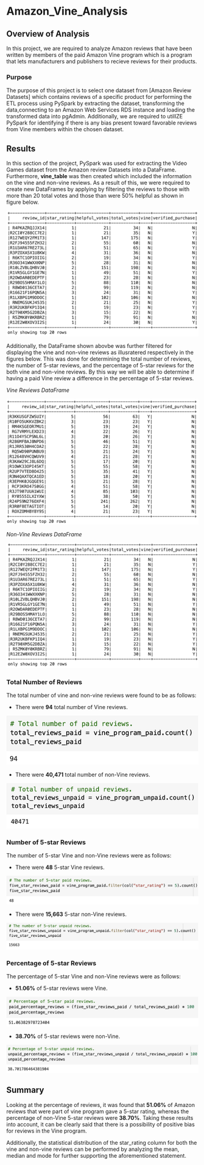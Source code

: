 # Amazon_Vine_Analysis

## Overview of Analysis

In this project, we are required to analyze Amazon reviews that have been written by members of the paid Amazon Vine program which is a program that lets manufacturers and publishers to recieve reviews for their products. 

### Purpose

The purpose of this project is to select one dataset from [Amazon Review Datasets] which contains reviews of a specific product for performing the ETL process using PySpark by extracting the dataset, transforming the data,connecting to an Amazon Web Services RDS instance and loading the transformed data into pgAdmin. Additionally, we are required to utilIZE PySpark for identifying if there is any bias present toward favorable reviews from Vine members within the chosen dataset.

## Results

In this section of the project, PySpark was used for extracting the Video Games dataset from the Amazon review Datasets into a DataFrame. Furthermore, **vine_table** was then created which included the information on the vine and non-vine reviews. As a result of this, we were required to create new DataFrames by applying by filtering the reviews to those with more than 20 total votes and those than were 50% helpful as shown in figure below.

![Filtered DataFrame](Resources/Filtered_dataframe.png)

Additionally, the DataFrame shown abovbe was further filtered for displaying the vine and non-vine reviews as illusratered respectively in the figures below. This was done for determining the total number of reviews, the number of 5-star reviews, and the percentage of 5-star reviews for the both vine and non-vine reviews. By this way we will be able to determine if having a paid Vine review a difference in the percentage of 5-star reviews.

*Vine Reviews DataFrame*

 ![Vine Reviews](Resources/Vine_Reviews.png)

*Non-Vine Reviews DataFrame*

![Non-Vine Reviews](Resources/Non-vine_Reviews.png)

### Total Number of Reviews

The total number of vine and non-vine reviews were found to be as follows:

 - There were **94** total number of Vine reviews.

 ![Total Number of Vine Reviews](Resources/Total_number_Vine_Reviews.png)
 
 - There were **40,471** total number of non-Vine reviews.

![Total Number of Non-Vine Reviews](Resources/Total_number_non-Vine_Reviews.png)

### Number of 5-star Reviews

The number of 5-star Vine and non-Vine reviews were as follows:

- There were **48** 5-star Vine reviews.

 ![Vine 5-star Reviews](Resources/5-star_Vine_Reviews.png)

- There were **15,663** 5-star non-Vine reviews.

![Non-Vine 5-star Reviews](Resources/5-star_Non-Vine_Reviews.png)

### Percentage of 5-star Reviews

The percentage of 5-star Vine and non-Vine reviews were as follows:

- **51.06%** of 5-star reviews were Vine.

![Percentage of Vine 5-star reviews](Resources/Percentage_5-star_Vine_Reviews.png)

- **38.70%** of 5-star reviews were non-Vine.

![Percentage of non-Vine 5-star reviews](Resources/Percentage_5-star_non-Vine_Reviews.png)

## Summary

Looking at the percentage of reviews, it was found that **51.06%** of Amazon reviews that were part of vine program gave a 5-star rating, whereas the percentage of non-Vine 5-star reviews were **38.70%**. Taking these results into account, it can be clearly said that there is a possibility of positive bias for reviews in the Vine program.

Additionally, the statistical distribution of the star_rating column for both the vine and non-vine reviews can be performed by analyzing the mean, median and mode for further supporting the aforementioned statement.
